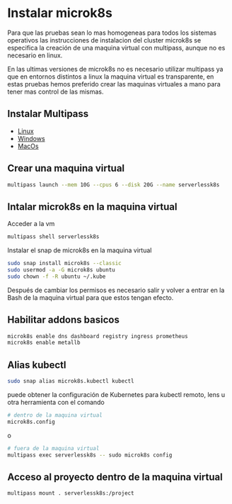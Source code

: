 # Instalar microk8s

Para que las pruebas sean lo mas homogeneas para todos los sistemas operativos
las instrucciones de instalacion del cluster microk8s se especifica la creación de una maquina virtual
con multipass, aunque no es necesario en linux.

En las ultimas versiones de microk8s no es necesario utilizar multipass ya que en entornos distintos a linux
la maquina virtual es transparente, en estas pruebas hemos preferido crear las maquinas virtuales a mano
para tener mas control de las mismas.

## Instalar Multipass

- [Linux](https://multipass.run/docs/installing-on-linux)
- [Windows](https://multipass.run/docs/installing-on-windows)
- [MacOs](https://multipass.run/docs/installing-on-macos)

## Crear una maquina virtual

```Bash
multipass launch --mem 10G --cpus 6 --disk 20G --name serverlessk8s
```

## Intalar microk8s en la maquina virtual

Acceder a la vm

```Bash
multipass shell serverlessk8s
```

Instalar el snap de microk8s en la maquina virtual

```Bash
sudo snap install microk8s --classic
sudo usermod -a -G microk8s ubuntu
sudo chown -f -R ubuntu ~/.kube

```

Después de cambiar los permisos es necesario salir y volver a entrar en la Bash de la maquina virtual para que estos tengan efecto.

## Habilitar addons basicos

```Bash
microk8s enable dns dashboard registry ingress prometheus
microk8s enable metallb
```

## Alias kubectl

```Bash
sudo snap alias microk8s.kubectl kubectl
```

puede obtener la configuración de Kubernetes para kubectl remoto, lens u otra herramienta con el comando

```Bash
# dentro de la maquina virtual
microk8s.config
```

o

```bash
# fuera de la maquina virtual
multipass exec serverlessk8s -- sudo microk8s config 
```

## Acceso al proyecto dentro de la maquina virtual

```bash
multipass mount . serverlessk8s:/project
```
